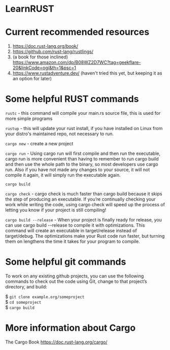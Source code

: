 # LearnRUST

# Current recommended resources #

1. https://doc.rust-lang.org/book/
2. https://github.com/rust-lang/rustlings/
3. (a book for those inclined) https://www.amazon.com/dp/B08WZ2D7WC?tag=geekflare-20&linkCode=ogi&th=1&psc=1
4. https://www.rustadventure.dev/ (haven't tried this yet, but keeping it as an option for later)

# Some helpful RUST commands

`rustc` - this command will compile your main.rs source file, this is used for more simple programs

`rustup` - this will update your rust install, if you have installed on Linux from your distro's maintained repo, not necessary to run.

`cargo new` - create a new project

`cargo run` - Using cargo run will first compile and then run the executable, cargo run is more convenient than having to remember to run cargo build and then use the whole path to the binary, so most developers use cargo run. Also if you have not made any changes to your source, it will not compile it again, it will simply run the executable again. 

`cargo build`

`cargo check` - cargo check is much faster than cargo build because it skips the step of producing an executable. If you’re continually checking your work while writing the code, using cargo check will speed up the process of letting you know if your project is still compiling!

`cargo build --release` - When your project is finally ready for release, you can use cargo build --release to compile it with optimizations. This command will create an executable in target/release instead of target/debug. The optimizations make your Rust code run faster, but turning them on lengthens the time it takes for your program to compile. 

# Some helpful git commands

To work on any existing github projects, you can use the following commands to check out the code using Git, change to that project’s directory, and build: 

$ `git clone example.org/someproject`  
$ `cd someproject`  
$ `cargo build`  

# More information about Cargo 

The Cargo Book
https://doc.rust-lang.org/cargo/
